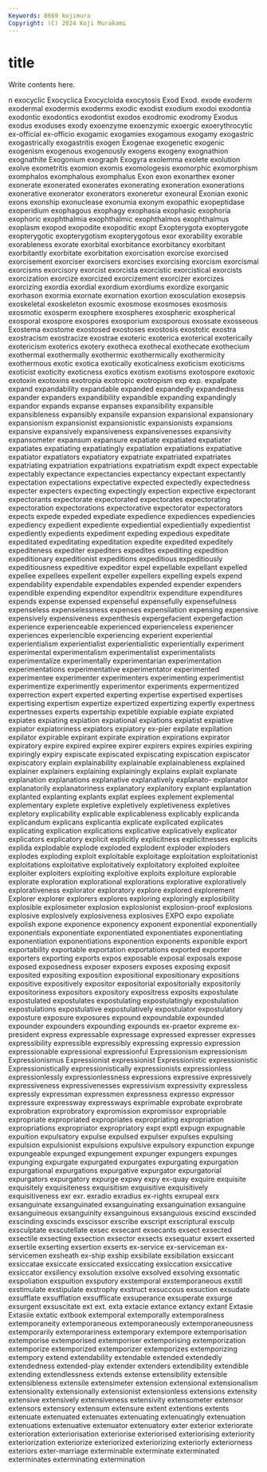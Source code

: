```yaml
---
Keywords: 8669 kojimura
Copyright: (C) 2024 Koji Murakami
---
```


# title

Write contents here.



n exocyclic Exocyclica Exocycloida exocytosis Exod Exod. exode exoderm exodermal
exodermis exoderms exodic exodist exodium exodoi exodontia exodontic exodontics exodontist
exodos exodromic exodromy Exodus exodus exoduses exody exoenzyme exoenzymic exoergic
exoerythrocytic ex-official ex-officio exogamic exogamies exogamous exogamy exogastric exogastrically exogastritis
exogen Exogenae exogenetic exogenic exogenism exogenous exogenously exogens exogeny exognathion
exognathite Exogonium exograph Exogyra exolemma exolete exolution exolve exometritis exomion
exomis exomologesis exomorphic exomorphism exomphalos exomphalous exomphalus Exon exon exonarthex
exoner exonerate exonerated exonerates exonerating exoneration exonerations exonerative exonerator exonerators
exoneretur exoneural Exonian exonic exons exonship exonuclease exonumia exonym exopathic
exopeptidase exoperidium exophagous exophagy exophasia exophasic exophoria exophoric exophthalmia exophthalmic
exophthalmos exophthalmus exoplasm exopod exopodite exopoditic exopt Exopterygota exopterygote exopterygotic
exopterygotism exopterygotous exor exorability exorable exorableness exorate exorbital exorbitance exorbitancy
exorbitant exorbitantly exorbitate exorbitation exorcisation exorcise exorcised exorcisement exorciser exorcisers
exorcises exorcising exorcism exorcismal exorcisms exorcisory exorcist exorcista exorcistic exorcistical
exorcists exorcization exorcize exorcized exorcizement exorcizer exorcizes exorcizing exordia exordial
exordium exordiums exordize exorganic exorhason exormia exornate exornation exortion exosculation
exosepsis exoskeletal exoskeleton exosmic exosmose exosmoses exosmosis exosmotic exosperm exosphere
exospheres exospheric exospherical exosporal exospore exospores exosporium exosporous exossate exosseous
Exostema exostome exostosed exostoses exostosis exostotic exostra exostracism exostracize exostrae
exoteric exoterica exoterical exoterically exotericism exoterics exotery exotheca exothecal exothecate
exothecium exothermal exothermally exothermic exothermically exothermicity exothermous exotic exotica exotically
exoticalness exoticism exoticisms exoticist exoticity exoticness exotics exotism exotisms exotospore
exotoxic exotoxin exotoxins exotropia exotropic exotropism exp exp. expalpate expand
expandability expandable expanded expandedly expandedness expander expanders expandibility expandible expanding
expandingly expandor expands expanse expanses expansibility expansible expansibleness expansibly expansile
expansion expansional expansionary expansionism expansionist expansionistic expansionists expansions expansive expansively
expansiveness expansivenesses expansivity expansometer expansum expansure expatiate expatiated expatiater expatiates
expatiating expatiatingly expatiation expatiations expatiative expatiator expatiators expatiatory expatriate expatriated
expatriates expatriating expatriation expatriations expatriatism expdt expect expectable expectably expectance
expectancies expectancy expectant expectantly expectation expectations expectative expected expectedly expectedness
expecter expecters expecting expectingly expection expective expectorant expectorants expectorate expectorated
expectorates expectorating expectoration expectorations expectorative expectorator expectorators expects expede expeded
expediate expedience expediences expediencies expediency expedient expediente expediential expedientially expedientist
expediently expedients expediment expeding expedious expeditate expeditated expeditating expeditation expedite
expedited expeditely expediteness expediter expediters expedites expediting expedition expeditionary expeditionist
expeditions expeditious expeditiously expeditiousness expeditive expeditor expel expellable expellant expelled
expellee expellees expellent expeller expellers expelling expels expend expendability expendable
expendables expended expender expenders expendible expending expenditor expenditrix expenditure expenditures
expends expense expensed expenseful expensefully expensefulness expenseless expenselessness expenses expensilation
expensing expensive expensively expensiveness expenthesis expergefacient expergefaction experience experienceable experienced
experienceless experiencer experiences experiencible experiencing experient experiential experientialism experientialist experientialistic
experientially experiment experimental experimentalism experimentalist experimentalists experimentalize experimentally experimentarian experimentation
experimentations experimentative experimentator experimented experimentee experimenter experimenters experimenting experimentist experimentize
experimently experimentor experiments expermentized experrection expert experted experting expertise expertised
expertises expertising expertism expertize expertized expertizing expertly expertness expertnesses experts
expertship expetible expiable expiate expiated expiates expiating expiation expiational expiations
expiatist expiative expiator expiatoriness expiators expiatory ex-pier expilate expilation expilator
expirable expirant expirate expiration expirations expirator expiratory expire expired expiree
expirer expirers expires expiries expiring expiringly expiry expiscate expiscated expiscating
expiscation expiscator expiscatory explain explainability explainable explainableness explained explainer explainers
explaining explainingly explains explait explanate explanation explanations explanative explanatively explanato-
explanator explanatorily explanatoriness explanatory explanitory explant explantation explanted explanting explants
explat explees explement explemental explementary explete expletive expletively expletiveness expletives
expletory explicability explicable explicableness explicably explicanda explicandum explicans explicantia explicate
explicated explicates explicating explication explications explicative explicatively explicator explicators explicatory
explicit explicitly explicitness explicitnesses explicits explida explodable explode exploded explodent
exploder exploders explodes exploding exploit exploitable exploitage exploitation exploitationist exploitations
exploitative exploitatively exploitatory exploited exploitee exploiter exploiters exploiting exploitive exploits
exploiture explorable explorate exploration explorational explorations explorative exploratively explorativeness explorator
exploratory explore explored explorement Explorer explorer explorers explores exploring exploringly
explosibility explosible explosimeter explosion explosionist explosion-proof explosions explosive explosively explosiveness
explosives EXPO expo expoliate expolish expone exponence exponency exponent exponential
exponentially exponentials exponentiate exponentiated exponentiates exponentiating exponentiation exponentiations exponention exponents
exponible export exportability exportable exportation exportations exported exporter exporters exporting
exports expos exposable exposal exposals expose exposed exposedness exposer exposers
exposes exposing exposit exposited expositing exposition expositional expositionary expositions expositive
expositively expositor expositorial expositorially expositorily expositoriness expositors expository expositress exposits
expostulate expostulated expostulates expostulating expostulatingly expostulation expostulations expostulative expostulatively expostulator
expostulatory exposture exposure exposures expound expoundable expounded expounder expounders expounding
expounds ex-praetor expreme ex-president express expressable expressage expressed expresser expresses
expressibility expressible expressibly expressing expressio expression expressionable expressional expressionful Expressionism
expressionism Expressionismus Expressionist expressionist Expressionistic expressionistic Expressionistically expressionistically expressionists expressionless
expressionlessly expressionlessness expressions expressive expressively expressiveness expressivenesses expressivism expressivity expressless
expressly expressman expressmen expressness expresso expressor expressure expressway expressways exprimable
exprobate exprobrate exprobration exprobratory expromission expromissor expropriable expropriate expropriated expropriates
expropriating expropriation expropriations expropriator expropriatory expt exptl expugn expugnable expuition
expulsatory expulse expulsed expulser expulses expulsing expulsion expulsionist expulsions expulsive
expulsory expunction expunge expungeable expunged expungement expunger expungers expunges expunging
expurgate expurgated expurgates expurgating expurgation expurgational expurgations expurgative expurgator expurgatorial
expurgators expurgatory expurge expwy expy ex-quay exquire exquisite exquisitely exquisiteness
exquisitism exquisitive exquisitively exquisitiveness exr exr. exradio exradius ex-rights exrupeal
exrx exsanguinate exsanguinated exsanguinating exsanguination exsanguine exsanguineous exsanguinity exsanguinous exsanguious
exscind exscinded exscinding exscinds exscissor exscribe exscript exscriptural exsculp exsculptate
exscutellate exsec exsecant exsecants exsect exsected exsectile exsecting exsection exsector
exsects exsequatur exsert exserted exsertile exserting exsertion exserts ex-service ex-serviceman
ex-servicemen exsheath ex-ship exship exsibilate exsibilation exsiccant exsiccatae exsiccate exsiccated
exsiccating exsiccation exsiccative exsiccator exsiliency exsolution exsolve exsolved exsolving exsomatic
exspoliation exspuition exsputory exstemporal exstemporaneous exstill exstimulate exstipulate exstrophy exstruct
exsuccous exsuction exsudate exsufflate exsufflation exsufflicate exsuperance exsuperate exsurge exsurgent
exsuscitate ext ext. exta extacie extance extancy extant Extasie Extasiie
extatic extbook extemporal extemporally extemporalness extemporaneity extemporaneous extemporaneously extemporaneousness extemporarily
extemporariness extemporary extempore extemporisation extemporise extemporised extemporiser extemporising extemporization extemporize
extemporized extemporizer extemporizes extemporizing extempory extend extendability extendable extended extendedly
extendedness extended-play extender extenders extendibility extendible extending extendlessness extends extense
extensibility extensible extensibleness extensile extensimeter extension extensional extensionalism extensionality extensionally
extensionist extensionless extensions extensity extensive extensively extensiveness extensivity extensometer extensor
extensors extensory extensum extensure extent extentions extents extenuate extenuated extenuates
extenuating extenuatingly extenuation extenuations extenuative extenuator extenuatory exter exterior exteriorate
exterioration exteriorisation exteriorise exteriorised exteriorising exteriority exteriorization exteriorize exteriorized exteriorizing
exteriorly exteriorness exteriors exter-marriage exterminable exterminate exterminated exterminates exterminating extermination
